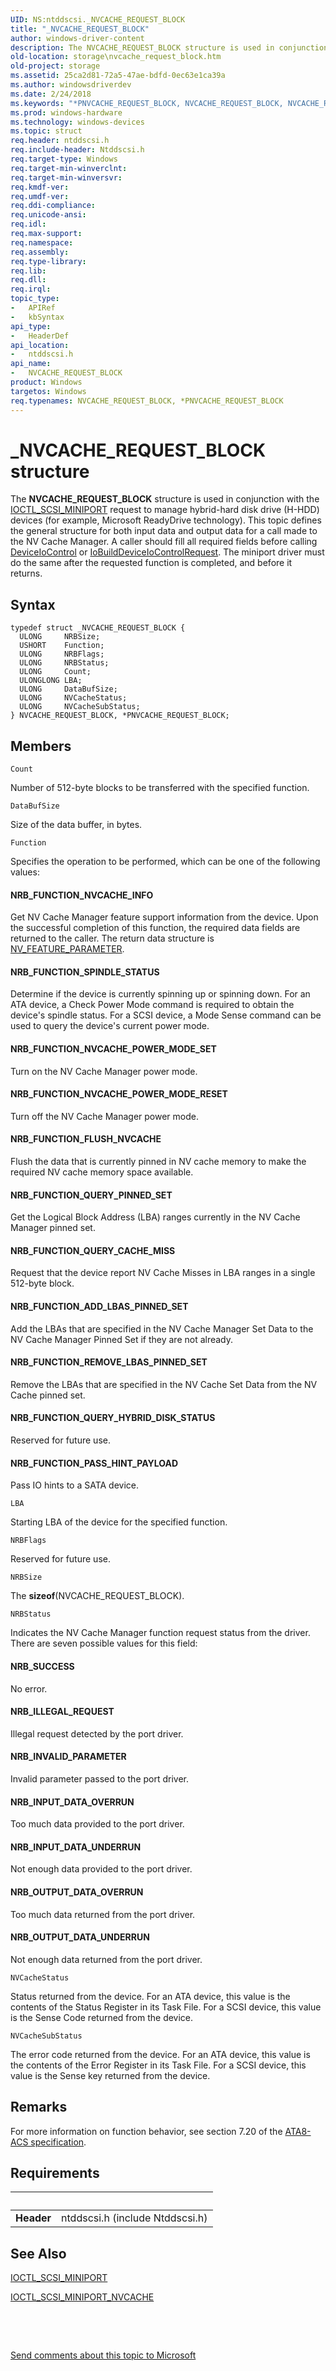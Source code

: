 ```yaml
---
UID: NS:ntddscsi._NVCACHE_REQUEST_BLOCK
title: "_NVCACHE_REQUEST_BLOCK"
author: windows-driver-content
description: The NVCACHE_REQUEST_BLOCK structure is used in conjunction with the IOCTL_SCSI_MINIPORT request to manage hybrid-hard disk drive (H-HDD) devices (for example, Microsoft ReadyDrive technology).
old-location: storage\nvcache_request_block.htm
old-project: storage
ms.assetid: 25ca2d81-72a5-47ae-bdfd-0ec63e1ca39a
ms.author: windowsdriverdev
ms.date: 2/24/2018
ms.keywords: "*PNVCACHE_REQUEST_BLOCK, NVCACHE_REQUEST_BLOCK, NVCACHE_REQUEST_BLOCK structure [Storage Devices], PNVCACHE_REQUEST_BLOCK, PNVCACHE_REQUEST_BLOCK structure pointer [Storage Devices], _NVCACHE_REQUEST_BLOCK, ntddscsi/NVCACHE_REQUEST_BLOCK, ntddscsi/PNVCACHE_REQUEST_BLOCK, storage.nvcache_request_block, structs-nvcache_1886905c-1d48-4cc9-b74c-3b52dc65b279.xml"
ms.prod: windows-hardware
ms.technology: windows-devices
ms.topic: struct
req.header: ntddscsi.h
req.include-header: Ntddscsi.h
req.target-type: Windows
req.target-min-winverclnt: 
req.target-min-winversvr: 
req.kmdf-ver: 
req.umdf-ver: 
req.ddi-compliance: 
req.unicode-ansi: 
req.idl: 
req.max-support: 
req.namespace: 
req.assembly: 
req.type-library: 
req.lib: 
req.dll: 
req.irql: 
topic_type:
-	APIRef
-	kbSyntax
api_type:
-	HeaderDef
api_location:
-	ntddscsi.h
api_name:
-	NVCACHE_REQUEST_BLOCK
product: Windows
targetos: Windows
req.typenames: NVCACHE_REQUEST_BLOCK, *PNVCACHE_REQUEST_BLOCK
---
```


# _NVCACHE_REQUEST_BLOCK structure
The <b>NVCACHE_REQUEST_BLOCK</b> structure is used in conjunction with the <a href="..\ntddscsi\ni-ntddscsi-ioctl_scsi_miniport.md">IOCTL_SCSI_MINIPORT</a> request to manage hybrid-hard disk drive (H-HDD) devices (for example, Microsoft ReadyDrive technology). This topic defines the general structure for both input data and output data for a call made to the NV Cache Manager. A caller should fill all required fields before calling <a href="https://msdn.microsoft.com/1d35c087-6672-4fc6-baa1-a886dd9d3878">DeviceIoControl</a> or <a href="..\wdm\nf-wdm-iobuilddeviceiocontrolrequest.md">IoBuildDeviceIoControlRequest</a>. The miniport driver must do the same after the requested function is completed, and before it returns.

## Syntax
````
typedef struct _NVCACHE_REQUEST_BLOCK {
  ULONG     NRBSize;
  USHORT    Function;
  ULONG     NRBFlags;
  ULONG     NRBStatus;
  ULONG     Count;
  ULONGLONG LBA;
  ULONG     DataBufSize;
  ULONG     NVCacheStatus;
  ULONG     NVCacheSubStatus;
} NVCACHE_REQUEST_BLOCK, *PNVCACHE_REQUEST_BLOCK;
````

## Members


`Count`

Number of 512-byte blocks to be transferred with the specified function.

`DataBufSize`

Size of the data buffer, in bytes.

`Function`

Specifies the operation to be performed, which can be one of the following values:





#### NRB_FUNCTION_NVCACHE_INFO

Get NV Cache Manager feature support information from the device. Upon the successful completion of this function, the required data fields are returned to the caller. The return data structure is <a href="..\ntddscsi\ns-ntddscsi-_nv_feature_parameter.md">NV_FEATURE_PARAMETER</a>.



#### NRB_FUNCTION_SPINDLE_STATUS

Determine if the device is currently spinning up or spinning down. For an ATA device, a Check Power Mode command is required to obtain the device's spindle status. For a SCSI device, a Mode Sense command can be used to query the device's current power mode.



#### NRB_FUNCTION_NVCACHE_POWER_MODE_SET

Turn on the NV Cache Manager power mode.



#### NRB_FUNCTION_NVCACHE_POWER_MODE_RESET

Turn off the NV Cache Manager power mode.



#### NRB_FUNCTION_FLUSH_NVCACHE

Flush the data that is currently pinned in NV cache memory to make the required NV cache memory space available.



#### NRB_FUNCTION_QUERY_PINNED_SET

Get the Logical Block Address (LBA) ranges currently in the NV Cache Manager pinned set.



#### NRB_FUNCTION_QUERY_CACHE_MISS

Request that the device report NV Cache Misses in LBA ranges in a single 512-byte block.



#### NRB_FUNCTION_ADD_LBAS_PINNED_SET

Add the LBAs that are specified in the NV Cache Manager Set Data to the NV Cache Manager Pinned Set if they are not already.



#### NRB_FUNCTION_REMOVE_LBAS_PINNED_SET

Remove the LBAs that are specified in the NV Cache Set Data from the NV Cache pinned set.



#### NRB_FUNCTION_QUERY_HYBRID_DISK_STATUS

Reserved for future use.



#### NRB_FUNCTION_PASS_HINT_PAYLOAD

Pass IO hints to a SATA device.

`LBA`

Starting LBA of the device for the specified function.

`NRBFlags`

Reserved for future use.

`NRBSize`

The <b>sizeof</b>(NVCACHE_REQUEST_BLOCK).

`NRBStatus`

Indicates the NV Cache Manager function request status from the driver. There are seven possible values for this field:





#### NRB_SUCCESS

No error.



#### NRB_ILLEGAL_REQUEST

Illegal request detected by the port driver.



#### NRB_INVALID_PARAMETER

Invalid parameter passed to the port driver.



#### NRB_INPUT_DATA_OVERRUN

Too much data provided to the port driver.



#### NRB_INPUT_DATA_UNDERRUN

Not enough data provided to the port driver.



#### NRB_OUTPUT_DATA_OVERRUN

Too much data returned from the port driver.



#### NRB_OUTPUT_DATA_UNDERRUN

Not enough data returned from the port driver.

`NVCacheStatus`

Status returned from the device. For an ATA device, this value is the contents of the Status Register in its Task File. For a SCSI device, this value is the Sense Code returned from the device.

`NVCacheSubStatus`

The error code returned from the device. For an ATA device, this value is the contents of the Error Register in its Task File. For a SCSI device, this value is the Sense key returned from the device.

## Remarks
For more information on function behavior, see section 7.20 of the <a href="http://go.microsoft.com/fwlink/p/?linkid=74996">ATA8-ACS specification</a>.

## Requirements
| &nbsp; | &nbsp; |
| ---- |:---- |
| **Header** | ntddscsi.h (include Ntddscsi.h) |

## See Also

<a href="..\ntddscsi\ni-ntddscsi-ioctl_scsi_miniport.md">IOCTL_SCSI_MINIPORT</a>



<a href="..\ntddscsi\ni-ntddscsi-ioctl_scsi_miniport_nvcache.md">IOCTL_SCSI_MINIPORT_NVCACHE</a>



 

 

<a href="mailto:wsddocfb@microsoft.com?subject=Documentation%20feedback [storage\storage]:%20NVCACHE_REQUEST_BLOCK structure%20 RELEASE:%20(2/24/2018)&amp;body=%0A%0APRIVACY STATEMENT%0A%0AWe use your feedback to improve the documentation. We don't use your email address for any other purpose, and we'll remove your email address from our system after the issue that you're reporting is fixed. While we're working to fix this issue, we might send you an email message to ask for more info. Later, we might also send you an email message to let you know that we've addressed your feedback.%0A%0AFor more info about Microsoft's privacy policy, see http://privacy.microsoft.com/en-us/default.aspx." title="Send comments about this topic to Microsoft">Send comments about this topic to Microsoft</a>